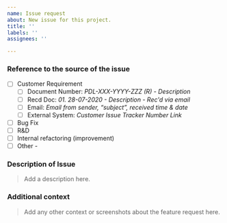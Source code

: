 ```yaml
---
name: Issue request
about: New issue for this project.
title: ''
labels: ''
assignees: ''

---
```


### Reference to the source of the issue

- [ ] Customer Requirement
    - [ ] Document Number: *PDL-XXX-YYYY-ZZZ (R) - Description*
    - [ ] Recd Doc: *01. 28-07-2020 - Description - Rec'd via email*
    - [ ] Email: *Email from sender, “subject”, received time & date*
    - [ ] External System: *Customer Issue Tracker Number Link* 
- [ ] Bug Fix
- [ ] R&D
- [ ] Internal refactoring (improvement)
- [ ] Other -

### Description of Issue

> Add a description here.

### Additional context

> Add any other context or screenshots about the feature request here.
